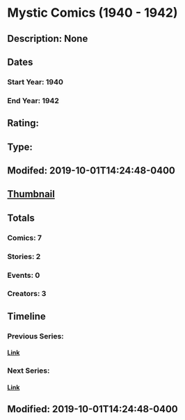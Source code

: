 # Mystic Comics (1940 - 1942)
## Description: None
## Dates
### Start Year: 1940
### End Year: 1942
## Rating: 
## Type: 
## Modifed: 2019-10-01T14:24:48-0400
## [Thumbnail](http://i.annihil.us/u/prod/marvel/i/mg/9/80/5a95c00a9fa69.jpg)
## Totals
### Comics: 7
### Stories: 2
### Events: 0
### Creators: 3
## Timeline
### Previous Series: 
#### [Link]()
### Next Series: 
#### [Link]()
## Modified: 2019-10-01T14:24:48-0400